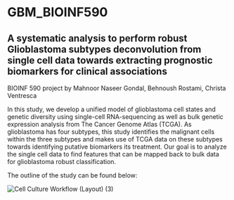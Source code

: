 # GBM_BIOINF590
## A systematic analysis to perform robust Glioblastoma subtypes deconvolution from single cell data towards extracting prognostic biomarkers for clinical associations
BIOINF 590 project by Mahnoor Naseer Gondal, Behnoush Rostami, Christa Ventresca

In this study, we develop a unified model of glioblastoma cell states and genetic diversity using single-cell RNA-sequencing as well as bulk genetic expression analysis from The Cancer Genome Atlas (TCGA). As glioblastoma has four subtypes, this study identifies the malignant cells within the three subtypes and makes use of TCGA data on these subtypes towards identifying putative biomarkers its treatment. Our goal is to analyze the single cell data to find features that can be mapped back to bulk data for glioblastoma robust classification.

The outline of the study can be found below:

![Cell Culture Workflow (Layout) (3)](https://user-images.githubusercontent.com/89783694/206587235-f572f1e9-4287-4d01-a306-9b8b865efd2f.png)
